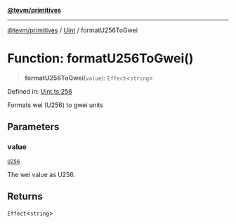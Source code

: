 [**@tevm/primitives**](../../../README.md)

***

[@tevm/primitives](../../../globals.md) / [Uint](../README.md) / formatU256ToGwei

# Function: formatU256ToGwei()

> **formatU256ToGwei**(`value`): `Effect`\<`string`\>

Defined in: [Uint.ts:256](https://github.com/evmts/tevm-monorepo/blob/main/packages/primitives/src/Uint.ts#L256)

Formats wei (U256) to gwei units

## Parameters

### value

[`U256`](../type-aliases/U256.md)

The wei value as U256.

## Returns

`Effect`\<`string`\>
